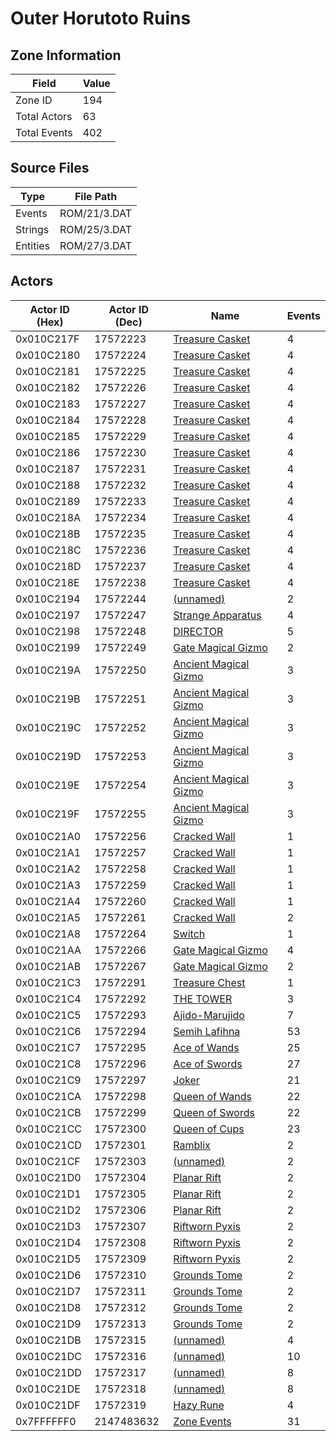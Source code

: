 # Outer Horutoto Ruins

## Zone Information

| Field        |   Value |
|--------------|---------|
| Zone ID      |     194 |
| Total Actors |      63 |
| Total Events |     402 |

## Source Files

| Type     | File Path    |
|----------|--------------|
| Events   | ROM/21/3.DAT |
| Strings  | ROM/25/3.DAT |
| Entities | ROM/27/3.DAT |

## Actors

| Actor ID (Hex)   |   Actor ID (Dec) | Name                                                                   |   Events |
|------------------|------------------|------------------------------------------------------------------------|----------|
| 0x010C217F       |         17572223 | [Treasure Casket](./17572223%20-%20Treasure%20Casket.md)               |        4 |
| 0x010C2180       |         17572224 | [Treasure Casket](./17572224%20-%20Treasure%20Casket.md)               |        4 |
| 0x010C2181       |         17572225 | [Treasure Casket](./17572225%20-%20Treasure%20Casket.md)               |        4 |
| 0x010C2182       |         17572226 | [Treasure Casket](./17572226%20-%20Treasure%20Casket.md)               |        4 |
| 0x010C2183       |         17572227 | [Treasure Casket](./17572227%20-%20Treasure%20Casket.md)               |        4 |
| 0x010C2184       |         17572228 | [Treasure Casket](./17572228%20-%20Treasure%20Casket.md)               |        4 |
| 0x010C2185       |         17572229 | [Treasure Casket](./17572229%20-%20Treasure%20Casket.md)               |        4 |
| 0x010C2186       |         17572230 | [Treasure Casket](./17572230%20-%20Treasure%20Casket.md)               |        4 |
| 0x010C2187       |         17572231 | [Treasure Casket](./17572231%20-%20Treasure%20Casket.md)               |        4 |
| 0x010C2188       |         17572232 | [Treasure Casket](./17572232%20-%20Treasure%20Casket.md)               |        4 |
| 0x010C2189       |         17572233 | [Treasure Casket](./17572233%20-%20Treasure%20Casket.md)               |        4 |
| 0x010C218A       |         17572234 | [Treasure Casket](./17572234%20-%20Treasure%20Casket.md)               |        4 |
| 0x010C218B       |         17572235 | [Treasure Casket](./17572235%20-%20Treasure%20Casket.md)               |        4 |
| 0x010C218C       |         17572236 | [Treasure Casket](./17572236%20-%20Treasure%20Casket.md)               |        4 |
| 0x010C218D       |         17572237 | [Treasure Casket](./17572237%20-%20Treasure%20Casket.md)               |        4 |
| 0x010C218E       |         17572238 | [Treasure Casket](./17572238%20-%20Treasure%20Casket.md)               |        4 |
| 0x010C2194       |         17572244 | [(unnamed)](./17572244.md)                                             |        2 |
| 0x010C2197       |         17572247 | [Strange Apparatus](./17572247%20-%20Strange%20Apparatus.md)           |        4 |
| 0x010C2198       |         17572248 | [DIRECTOR](./17572248%20-%20DIRECTOR.md)                               |        5 |
| 0x010C2199       |         17572249 | [Gate Magical Gizmo](./17572249%20-%20Gate%20Magical%20Gizmo.md)       |        2 |
| 0x010C219A       |         17572250 | [Ancient Magical Gizmo](./17572250%20-%20Ancient%20Magical%20Gizmo.md) |        3 |
| 0x010C219B       |         17572251 | [Ancient Magical Gizmo](./17572251%20-%20Ancient%20Magical%20Gizmo.md) |        3 |
| 0x010C219C       |         17572252 | [Ancient Magical Gizmo](./17572252%20-%20Ancient%20Magical%20Gizmo.md) |        3 |
| 0x010C219D       |         17572253 | [Ancient Magical Gizmo](./17572253%20-%20Ancient%20Magical%20Gizmo.md) |        3 |
| 0x010C219E       |         17572254 | [Ancient Magical Gizmo](./17572254%20-%20Ancient%20Magical%20Gizmo.md) |        3 |
| 0x010C219F       |         17572255 | [Ancient Magical Gizmo](./17572255%20-%20Ancient%20Magical%20Gizmo.md) |        3 |
| 0x010C21A0       |         17572256 | [Cracked Wall](./17572256%20-%20Cracked%20Wall.md)                     |        1 |
| 0x010C21A1       |         17572257 | [Cracked Wall](./17572257%20-%20Cracked%20Wall.md)                     |        1 |
| 0x010C21A2       |         17572258 | [Cracked Wall](./17572258%20-%20Cracked%20Wall.md)                     |        1 |
| 0x010C21A3       |         17572259 | [Cracked Wall](./17572259%20-%20Cracked%20Wall.md)                     |        1 |
| 0x010C21A4       |         17572260 | [Cracked Wall](./17572260%20-%20Cracked%20Wall.md)                     |        1 |
| 0x010C21A5       |         17572261 | [Cracked Wall](./17572261%20-%20Cracked%20Wall.md)                     |        2 |
| 0x010C21A8       |         17572264 | [Switch](./17572264%20-%20Switch.md)                                   |        1 |
| 0x010C21AA       |         17572266 | [Gate Magical Gizmo](./17572266%20-%20Gate%20Magical%20Gizmo.md)       |        4 |
| 0x010C21AB       |         17572267 | [Gate Magical Gizmo](./17572267%20-%20Gate%20Magical%20Gizmo.md)       |        2 |
| 0x010C21C3       |         17572291 | [Treasure Chest](./17572291%20-%20Treasure%20Chest.md)                 |        1 |
| 0x010C21C4       |         17572292 | [THE TOWER](./17572292%20-%20THE%20TOWER.md)                           |        3 |
| 0x010C21C5       |         17572293 | [Ajido-Marujido](./17572293%20-%20Ajido-Marujido.md)                   |        7 |
| 0x010C21C6       |         17572294 | [Semih Lafihna](./17572294%20-%20Semih%20Lafihna.md)                   |       53 |
| 0x010C21C7       |         17572295 | [Ace of Wands](./17572295%20-%20Ace%20of%20Wands.md)                   |       25 |
| 0x010C21C8       |         17572296 | [Ace of Swords](./17572296%20-%20Ace%20of%20Swords.md)                 |       27 |
| 0x010C21C9       |         17572297 | [Joker](./17572297%20-%20Joker.md)                                     |       21 |
| 0x010C21CA       |         17572298 | [Queen of Wands](./17572298%20-%20Queen%20of%20Wands.md)               |       22 |
| 0x010C21CB       |         17572299 | [Queen of Swords](./17572299%20-%20Queen%20of%20Swords.md)             |       22 |
| 0x010C21CC       |         17572300 | [Queen of Cups](./17572300%20-%20Queen%20of%20Cups.md)                 |       23 |
| 0x010C21CD       |         17572301 | [Ramblix](./17572301%20-%20Ramblix.md)                                 |        2 |
| 0x010C21CF       |         17572303 | [(unnamed)](./17572303.md)                                             |        2 |
| 0x010C21D0       |         17572304 | [Planar Rift](./17572304%20-%20Planar%20Rift.md)                       |        2 |
| 0x010C21D1       |         17572305 | [Planar Rift](./17572305%20-%20Planar%20Rift.md)                       |        2 |
| 0x010C21D2       |         17572306 | [Planar Rift](./17572306%20-%20Planar%20Rift.md)                       |        2 |
| 0x010C21D3       |         17572307 | [Riftworn Pyxis](./17572307%20-%20Riftworn%20Pyxis.md)                 |        2 |
| 0x010C21D4       |         17572308 | [Riftworn Pyxis](./17572308%20-%20Riftworn%20Pyxis.md)                 |        2 |
| 0x010C21D5       |         17572309 | [Riftworn Pyxis](./17572309%20-%20Riftworn%20Pyxis.md)                 |        2 |
| 0x010C21D6       |         17572310 | [Grounds Tome](./17572310%20-%20Grounds%20Tome.md)                     |        2 |
| 0x010C21D7       |         17572311 | [Grounds Tome](./17572311%20-%20Grounds%20Tome.md)                     |        2 |
| 0x010C21D8       |         17572312 | [Grounds Tome](./17572312%20-%20Grounds%20Tome.md)                     |        2 |
| 0x010C21D9       |         17572313 | [Grounds Tome](./17572313%20-%20Grounds%20Tome.md)                     |        2 |
| 0x010C21DB       |         17572315 | [(unnamed)](./17572315.md)                                             |        4 |
| 0x010C21DC       |         17572316 | [(unnamed)](./17572316.md)                                             |       10 |
| 0x010C21DD       |         17572317 | [(unnamed)](./17572317.md)                                             |        8 |
| 0x010C21DE       |         17572318 | [(unnamed)](./17572318.md)                                             |        8 |
| 0x010C21DF       |         17572319 | [Hazy Rune](./17572319%20-%20Hazy%20Rune.md)                           |        4 |
| 0x7FFFFFF0       |       2147483632 | [Zone Events](./Zone%20Events.md)                                      |       31 |